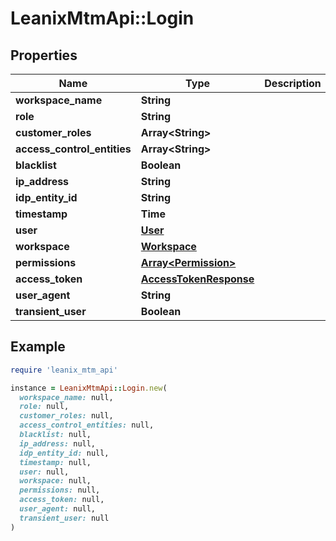 # LeanixMtmApi::Login

## Properties

| Name | Type | Description | Notes |
| ---- | ---- | ----------- | ----- |
| **workspace_name** | **String** |  | [optional] |
| **role** | **String** |  | [optional] |
| **customer_roles** | **Array&lt;String&gt;** |  | [optional] |
| **access_control_entities** | **Array&lt;String&gt;** |  | [optional] |
| **blacklist** | **Boolean** |  | [optional] |
| **ip_address** | **String** |  | [optional] |
| **idp_entity_id** | **String** |  | [optional] |
| **timestamp** | **Time** |  | [optional] |
| **user** | [**User**](User.md) |  |  |
| **workspace** | [**Workspace**](Workspace.md) |  | [optional] |
| **permissions** | [**Array&lt;Permission&gt;**](Permission.md) |  | [optional] |
| **access_token** | [**AccessTokenResponse**](AccessTokenResponse.md) |  | [optional] |
| **user_agent** | **String** |  | [optional] |
| **transient_user** | **Boolean** |  | [optional] |

## Example

```ruby
require 'leanix_mtm_api'

instance = LeanixMtmApi::Login.new(
  workspace_name: null,
  role: null,
  customer_roles: null,
  access_control_entities: null,
  blacklist: null,
  ip_address: null,
  idp_entity_id: null,
  timestamp: null,
  user: null,
  workspace: null,
  permissions: null,
  access_token: null,
  user_agent: null,
  transient_user: null
)
```

